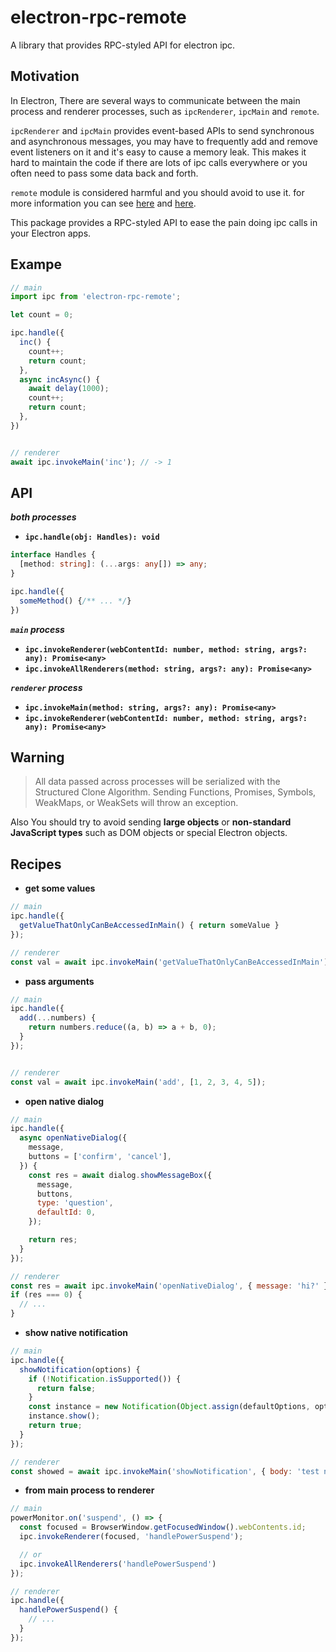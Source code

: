 # electron-rpc-remote

A library that provides RPC-styled API for electron ipc.

## Motivation

In Electron, There are several ways to communicate between the main process and renderer processes, such as `ipcRenderer`, `ipcMain` and `remote`.

`ipcRenderer` and `ipcMain` provides event-based APIs to send synchronous and asynchronous messages, you may have to frequently add and remove event listeners on it and it's easy to cause a memory leak. This makes it hard to maintain the code if there are lots of ipc calls everywhere or you often need to pass some data back and forth.

`remote` module is considered harmful and you should avoid to use it. for more information you can see [here](https://www.electronjs.org/docs/tutorial/security#15-disable-the-remote-module) and [here](https://medium.com/@nornagon/electrons-remote-module-considered-harmful-70d69500f31).

This package provides a RPC-styled API to ease the pain doing ipc calls in your Electron apps.

## Exampe

```js
// main
import ipc from 'electron-rpc-remote';

let count = 0;

ipc.handle({
  inc() {
    count++;
    return count;
  },
  async incAsync() {
    await delay(1000);
    count++;
    return count;
  },
})


// renderer
await ipc.invokeMain('inc'); // -> 1
```

## API

**_both processes_**

- **`ipc.handle(obj: Handles): void`**

```ts
interface Handles {
  [method: string]: (...args: any[]) => any;
}

ipc.handle({
  someMethod() {/** ... */}
})
```

**_`main` process_**

- **`ipc.invokeRenderer(webContentId: number, method: string, args?: any): Promise<any>`**
- **`ipc.invokeAllRenderers(method: string, args?: any): Promise<any>`**

**_`renderer` process_**

- **`ipc.invokeMain(method: string, args?: any): Promise<any>`**
- **`ipc.invokeRenderer(webContentId: number, method: string, args?: any): Promise<any>`**

## Warning

> All data passed across processes will be serialized with the Structured Clone Algorithm. Sending Functions, Promises, Symbols, WeakMaps, or WeakSets will throw an exception.

Also You should try to avoid sending **large objects** or **non-standard JavaScript types** such as DOM objects or special Electron objects.

## Recipes

- **get some values**

```js
// main
ipc.handle({
  getValueThatOnlyCanBeAccessedInMain() { return someValue }
});

// renderer
const val = await ipc.invokeMain('getValueThatOnlyCanBeAccessedInMain')
```

- **pass arguments**

```js
// main
ipc.handle({
  add(...numbers) {
    return numbers.reduce((a, b) => a + b, 0);
  }
});


// renderer
const val = await ipc.invokeMain('add', [1, 2, 3, 4, 5]);
```

- **open native dialog**

```js
// main
ipc.handle({
  async openNativeDialog({
    message,
    buttons = ['confirm', 'cancel'],
  }) {
    const res = await dialog.showMessageBox({
      message,
      buttons,
      type: 'question',
      defaultId: 0,
    });

    return res;
  }
});

// renderer
const res = await ipc.invokeMain('openNativeDialog', { message: 'hi?' });
if (res === 0) {
  // ...
}
```

- **show native notification**

```js
// main
ipc.handle({
  showNotification(options) {
    if (!Notification.isSupported()) {
      return false;
    }
    const instance = new Notification(Object.assign(defaultOptions, options));
    instance.show();
    return true;
  }
});

// renderer
const showed = await ipc.invokeMain('showNotification', { body: 'test notification!' });
```

- **from main process to renderer**

```js
// main
powerMonitor.on('suspend', () => {
  const focused = BrowserWindow.getFocusedWindow().webContents.id;
  ipc.invokeRenderer(focused, 'handlePowerSuspend');

  // or
  ipc.invokeAllRenderers('handlePowerSuspend')
});

// renderer
ipc.handle({
  handlePowerSuspend() {
    // ...
  }
});
```
